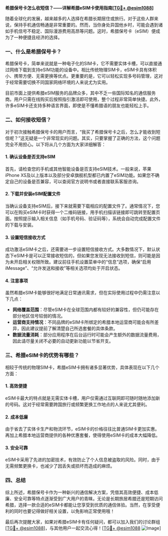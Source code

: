**希腊保号卡怎么收短信？——详解希腊eSIM卡使用指南[[TG💪+ @esim1088](https://t.me/s/esim1088)]**

随着全球化的发展，越来越多的人选择在希腊长期居住或旅行。对于这些人群来说，保持手机通信畅通是非常重要的。然而，当你身处异国他乡时，可能会遇到诸如手机信号不稳定、国际漫游费用高昂等问题。这时，希腊保号卡（eSIM）便成为了一种便捷且经济的选择。

### 一、什么是希腊保号卡？

希腊保号卡，简单来说就是一种电子化的SIM卡，它不需要实体卡槽，可以直接通过网络下载到支持eSIM功能的设备中。相比传统物理SIM卡，eSIM卡具有体积小、携带方便、无需更换等优点。更重要的是，它可以轻松实现多号码管理，这对于经常需要切换不同国家网络环境的人来说尤为实用。

目前市面上提供希腊eSIM服务的品牌众多，其中不乏一些国际知名的通信服务商。用户只需在线购买后按照指引激活即可使用，整个过程非常简单快捷。此外，许多eSIM卡还支持多种语言界面，即使是不懂希腊语的朋友也能轻松上手。

### 二、如何接收短信？

对于初次接触希腊保号卡的用户而言，“我买了希腊保号卡之后，怎么才能收到短信呢？”这无疑是一个非常现实的问题。其实，只要掌握了正确的方法，这个问题完全不用担心。以下将从几个方面为大家详细解答：

#### 1. 确认设备是否支持eSIM

首先，请检查您的手机或其他智能设备是否支持eSIM技术。一般来说，苹果iPhone XS及以上版本以及部分安卓旗舰机型都已内置了eSIM功能。如果您不确定自己的设备是否兼容，可以查阅官方说明书或者直接联系客服咨询。

#### 2. 下载并安装eSIM配置文件

当确认设备支持eSIM后，接下来就需要下载相应的配置文件了。通常情况下，您可以在购买eSIM卡时获得一个二维码链接，用手机扫描该链接即可跳转至配置页面。按照提示输入相关信息（如手机号码、验证码等），系统会自动完成配置文件的下载与安装。

#### 3. 设置短信接收方式

成功激活eSIM卡之后，还需要进一步设置短信接收方式。大多数情况下，默认状态下eSIM卡是可以正常接收短信的，但如果您发现无法接收到短信，则可能是因为未开启相关权限所致。建议前往手机设置菜单中的“信息”选项，确保“启用iMessage”、“允许发送和接收”等相关选项均处于开启状态。

#### 4. 注意事项

虽然希腊eSIM卡能够很好地满足日常通讯需求，但在实际使用过程中仍需注意以下几点：
- **网络覆盖范围**：尽管eSIM卡在全球范围内都有较好的兼容性，但仍可能存在部分地区信号较弱的情况。
- **运营商支持情况**：不同品牌的eSIM卡所绑定的希腊本地运营商可能会有所差异，因此建议提前了解清楚自己所选套餐的具体条款。
- **数据流量消耗**：部分应用程序在后台运行时可能会产生额外的数据流量费用，因此请尽量关闭不必要的自动更新功能以节省开支。

### 三、希腊eSIM卡的优势有哪些？

相较于传统的物理SIM卡，希腊eSIM卡拥有诸多显著优势，具体表现在以下几个方面：

#### 1. 高效便捷

eSIM卡最大的特点就是无需实体卡槽，用户仅需通过互联网即可随时随地添加新的号码。这对于经常需要跨国旅行或频繁更换工作地点的人来说尤其便利。

#### 2. 成本低廉

由于省去了实体卡生产和物流环节，eSIM卡的价格往往比普通SIM卡更加实惠。再加上希腊本地运营商提供的各种优惠套餐，使得使用eSIM卡的成本大幅降低。

#### 3. 安全可靠

eSIM卡采用了先进的加密技术，有效防止了个人信息被盗取的风险。同时，由于无需频繁更换卡，也减少了因丢失或损坏而造成的麻烦。

### 四、总结

综上所述，希腊保号卡作为一种新兴的通信解决方案，凭借其高效便捷、成本低廉、安全可靠等特点逐渐受到广大用户的青睐。无论是长期旅居希腊还是短期访问希腊，选择一款合适的eSIM卡都能让您享受到优质的通信体验。当然，在享受便利的同时也要记得做好相关设置，以免影响正常使用哦！

最后再次提醒大家，如果对希腊eSIM卡有任何疑问，都可以加入我们的讨论群组[[TG💪+ @esim1088](https://t.me/s/esim1088)]，与其他用户一起交流心得！[[TG💪+ @esim1088](https://t.me/s/esim1088) ![Image](https://i.postimg.cc/4NQfJmqS/Snipaste-2025-05-13-00-14-12.png)]